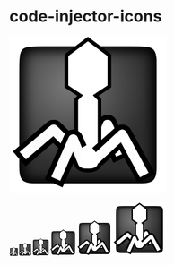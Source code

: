 # code-injector-icons

<img src="icon-1024px.png" height="280"/>

<img src="icon-16px.png"/><img src="icon-24px.png"/><img src="icon-32px.png"/><img src="icon-48px.png"/><img src="icon-64px.png"/><img src="icon-96px.png"/>

